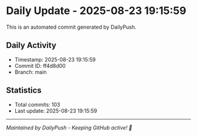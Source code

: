 # Daily Update - 2025-08-23 19:15:59

This is an automated commit generated by DailyPush.

## Daily Activity
- Timestamp: 2025-08-23 19:15:59
- Commit ID: ff4d8d00
- Branch: main

## Statistics
- Total commits: 103
- Last update: 2025-08-23 19:15:59

---
*Maintained by DailyPush - Keeping GitHub active! 🚀*
